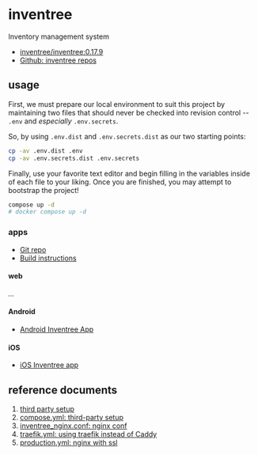 
# inventree

Inventory management system

- [inventree/inventree:0.17.9][0]
- [Github: inventree repos](https://github.com/orgs/inventree/repositories?type=all)

## usage

First, we must prepare our local environment to suit this 
project by maintaining two files that should never be checked into
revision control -- `.env` and *especially* `.env.secrets`.

So, by using `.env.dist` and `.env.secrets.dist` as our two starting 
points:

```sh
cp -av .env.dist .env
cp -av .env.secrets.dist .env.secrets
```

Finally, use your favorite text editor and begin filling in the
variables inside of each file to your liking. Once you are finished,
you may attempt to bootstrap the project!

```sh
compose up -d
# docker compose up -d
```
### apps

- [Git repo](https://github.com/inventree/inventree-app)
- [Build instructions](https://github.com/inventree/inventree-app/blob/master/BUILDING.md)

#### web

*...*

#### Android

- [Android Inventree App](https://play.google.com/store/apps/details?id=inventree.inventree_app)

#### iOS

- [iOS Inventree app](https://apps.apple.com/au/app/inventree/id1581731101#?platform=iphone)

## reference documents

[0]: https://hub.docker.com/r/inventree/inventree/tags
[1]: https://docs.inventree.org/en/stable/start/docker_install/#
[2]: https://raw.githubusercontent.com/inventree/inventree/0491b10438531221ccbcb08d271c5ba8e7c24d91/contrib/container/.env
[3]: https://raw.githubusercontent.com/inventree/inventree/0491b10438531221ccbcb08d271c5ba8e7c24d91/contrib/container/Caddyfile
[4]: https://raw.githubusercontent.com/inventree/inventree/0491b10438531221ccbcb08d271c5ba8e7c24d91/contrib/container/docker-compose.yml
[5]: https://docs.inventree.org/en/stable/app/app/#

1. [third party setup](https://github.com/Zeigren/inventree-docker)
1. [compose.yml: third-party setup](https://github.com/Zeigren/inventree-docker/blob/master/docker-compose.yml)
2. [inventree_nginx.conf: nginx conf](https://github.com/Zeigren/inventree-docker/blob/master/inventree_nginx.conf)
3. [traefik.yml: using traefik instead of Caddy](https://github.com/Zeigren/inventree-docker/blob/master/traefik.yml)
4. [production.yml: nginx with ssl](https://github.com/Zeigren/inventree-docker/blob/master/production.yml)

